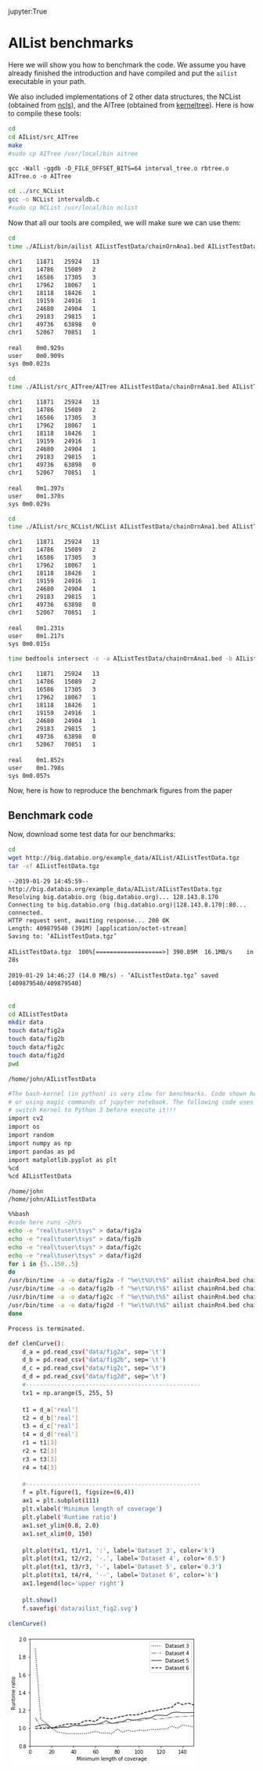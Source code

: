 jupyter:True
# AIList benchmarks

Here we will show you how to benchmark the code. We assume you have already finished the introduction and have compiled and put the `ailist` executable in your path.

We also included implementations of 2 other data structures, the NCList (obtained from [ncls](https://github.com/hunt-genes/ncls)), and the AITree (obtained from [kerneltree](https://github.com/biocore-ntnu/kerneltree/)). Here is how to compile these tools:


```bash
cd
cd AIList/src_AITree
make
#sudo cp AITree /usr/local/bin aitree
```

```.output
gcc -Wall -ggdb -D_FILE_OFFSET_BITS=64 interval_tree.o rbtree.o AITree.o -o AITree 

```


```bash
cd ../src_NCList
gcc -o NCList intervaldb.c
#sudo cp NCList /usr/local/bin nclist
```
Now that all our tools are compiled, we will make sure we can use them:

```bash
cd
time ./AIList/bin/ailist AIListTestData/chainOrnAna1.bed AIListTestData/exons.bed | head
```

```.output
chr1	11871	25924	13
chr1	14786	15089	2
chr1	16586	17305	3
chr1	17962	18067	1
chr1	18118	18426	1
chr1	19159	24916	1
chr1	24680	24904	1
chr1	29183	29815	1
chr1	49736	63898	0
chr1	52067	70851	1

real	0m0.929s
user	0m0.909s
sys	0m0.023s

```


```bash
cd
time ./AIList/src_AITree/AITree AIListTestData/chainOrnAna1.bed AIListTestData/exons.bed | head
```

```.output
chr1	11871	25924	13
chr1	14786	15089	2
chr1	16586	17305	3
chr1	17962	18067	1
chr1	18118	18426	1
chr1	19159	24916	1
chr1	24680	24904	1
chr1	29183	29815	1
chr1	49736	63898	0
chr1	52067	70851	1

real	0m1.397s
user	0m1.370s
sys	0m0.029s

```


```bash
cd 
time ./AIList/src_NCList/NCList AIListTestData/chainOrnAna1.bed AIListTestData/exons.bed | head
```

```.output
chr1	11871	25924	13
chr1	14786	15089	2
chr1	16586	17305	3
chr1	17962	18067	1
chr1	18118	18426	1
chr1	19159	24916	1
chr1	24680	24904	1
chr1	29183	29815	1
chr1	49736	63898	0
chr1	52067	70851	1

real	0m1.231s
user	0m1.217s
sys	0m0.015s

```


```bash
time bedtools intersect -c -a AIListTestData/chainOrnAna1.bed -b AIListTestData/exons.bed | head
```

```.output
chr1	11871	25924	13
chr1	14786	15089	2
chr1	16586	17305	3
chr1	17962	18067	1
chr1	18118	18426	1
chr1	19159	24916	1
chr1	24680	24904	1
chr1	29183	29815	1
chr1	49736	63898	0
chr1	52067	70851	1

real	0m1.852s
user	0m1.798s
sys	0m0.057s

```

Now, here is how to reproduce the benchmark figures from the paper

## Benchmark code

Now, download some test data for our benchmarks:


```bash
cd
wget http://big.databio.org/example_data/AIList/AIListTestData.tgz
tar -xf AIListTestData.tgz
```

```.output
--2019-01-29 14:45:59--  http://big.databio.org/example_data/AIList/AIListTestData.tgz
Resolving big.databio.org (big.databio.org)... 128.143.8.170
Connecting to big.databio.org (big.databio.org)|128.143.8.170|:80... connected.
HTTP request sent, awaiting response... 200 OK
Length: 409879540 (391M) [application/octet-stream]
Saving to: ‘AIListTestData.tgz’

AIListTestData.tgz  100%[===================>] 390.89M  16.1MB/s    in 28s     

2019-01-29 14:46:27 (14.0 MB/s) - ‘AIListTestData.tgz’ saved [409879540/409879540]


```


```bash
cd
cd AIListTestData
mkdir data
touch data/fig2a
touch data/fig2b
touch data/fig2c
touch data/fig2d
pwd
```

```.output
/home/john/AIListTestData

```


```bash
#The bash-kernel (in python) is very slow for benchmarks. Code shown here should be run on command line, 
# or using magic commands of jupyter notebook. The following code uses magic commands, so be sure to
# switch Kernel to Python 3 before execute it!!!
import cv2
import os
import random
import numpy as np
import pandas as pd
import matplotlib.pyplot as plt
%cd 
%cd AIListTestData
```

```.output
/home/john
/home/john/AIListTestData

```


```bash
%%bash
#code here runs ~2hrs
echo -e "real\tuser\tsys" > data/fig2a
echo -e "real\tuser\tsys" > data/fig2b
echo -e "real\tuser\tsys" > data/fig2c
echo -e "real\tuser\tsys" > data/fig2d
for i in {5..150..5}
do
/usr/bin/time -a -o data/fig2a -f "%e\t%U\t%S" ailist chainRn4.bed chainOrnAna1.bed -L $i > /dev/null
/usr/bin/time -a -o data/fig2b -f "%e\t%U\t%S" ailist chainRn4.bed chainVicPac2.bed -L $i > /dev/null
/usr/bin/time -a -o data/fig2c -f "%e\t%U\t%S" ailist chainRn4.bed chainXenTro3Link.bed -L $i > /dev/null
/usr/bin/time -a -o data/fig2d -f "%e\t%U\t%S" ailist chainRn4.bed chainMonDom5Link.bed -L $i > /dev/null
done
```

```.output
Process is terminated.

```


```bash
def clenCurve():
    d_a = pd.read_csv("data/fig2a", sep='\t')    
    d_b = pd.read_csv("data/fig2b", sep='\t')  
    d_c = pd.read_csv("data/fig2c", sep='\t')    
    d_d = pd.read_csv("data/fig2d", sep='\t')      
    #--------------------------------------------------
    tx1 = np.arange(5, 255, 5)
    
    t1 = d_a['real']
    t2 = d_b['real'] 
    t3 = d_c['real']
    t4 = d_d['real']    
    r1 = t1[3]
    r2 = t2[3]
    r3 = t3[3]
    r4 = t4[3]
    
    #--------------------------------------------------
    f = plt.figure(1, figsize=(6,4))
    ax1 = plt.subplot(111)  
    plt.xlabel('Minimum length of coverage')
    plt.ylabel('Runtime ratio')    
    ax1.set_ylim(0.8, 2.0)
    ax1.set_xlim(0, 150)
    
    plt.plot(tx1, t1/r1, ':', label='Dataset 3', color='k')    
    plt.plot(tx1, t2/r2, '-.', label='Dataset 4', color='0.5')
    plt.plot(tx1, t3/r3, '-', label='Dataset 5', color='0.3')    
    plt.plot(tx1, t4/r4, '--', label='Dataset 6', color='k')  
    ax1.legend(loc='upper right')
    
    plt.show()
    f.savefig('data/ailist_fig2.svg')
```


```bash
clenCurve()
```


![png](benchmarks_files/benchmarks_15_0.png)



```bash

```
